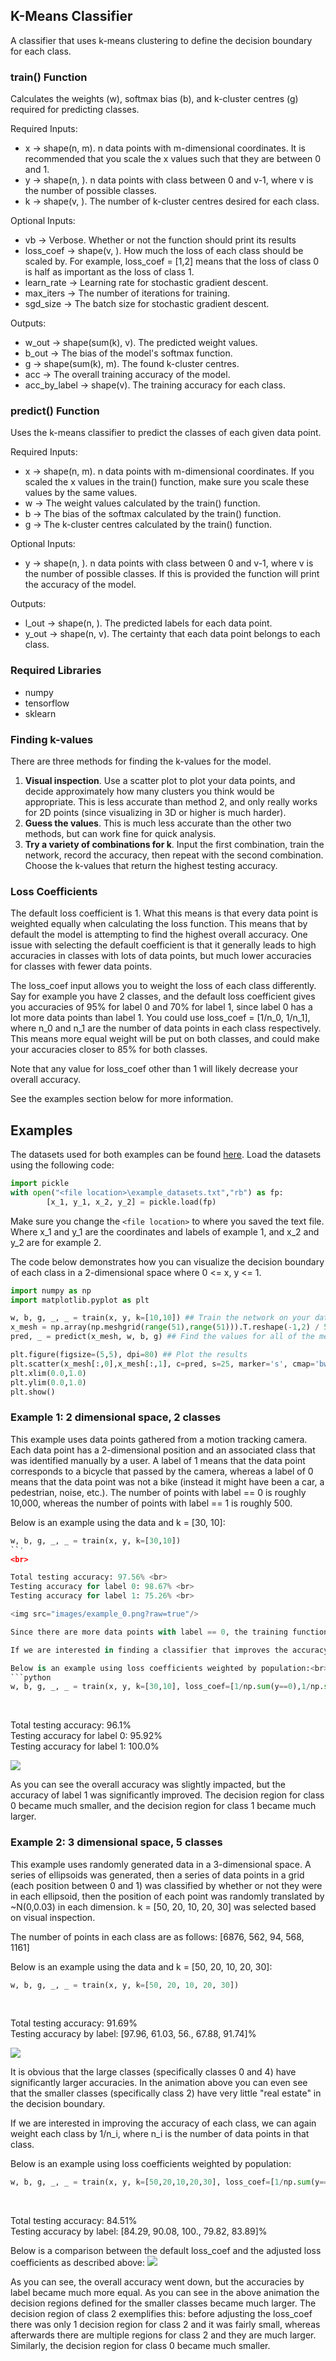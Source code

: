 ## K-Means Classifier
A classifier that uses k-means clustering to define the decision boundary for each class.

### train() Function
Calculates the weights (w), softmax bias (b), and k-cluster centres (g) required for predicting classes.

Required Inputs: <br>
* x -> shape(n, m). n data points with m-dimensional coordinates. It is recommended that you scale the x values such that they are between 0 and 1. 
* y -> shape(n, ). n data points with class between 0 and v-1, where v is the number of possible classes.
* k -> shape(v, ). The number of k-cluster centres desired for each class.

Optional Inputs:<br>
* vb -> Verbose. Whether or not the function should print its results<br>
* loss_coef ->  shape(v, ). How much the loss of each class should be scaled by. For example, loss_coef = [1,2] means that the loss of class 0 is half as important as the loss of class 1.<br>
* learn_rate -> Learning rate for stochastic gradient descent.<br>
* max_iters -> The number of iterations for training.<br>
* sgd_size -> The batch size for stochastic gradient descent.<br>

Outputs:<br>
* w_out -> shape(sum(k), v). The predicted weight values.<br>
* b_out -> The bias of the model's softmax function.<br>
* g -> shape(sum(k), m). The found k-cluster centres.<br>
* acc -> The overall training accuracy of the model.<br>
* acc_by_label -> shape(v). The training accuracy for each class.<br>

### predict() Function
Uses the k-means classifier to predict the classes of each given data point. 

Required Inputs: <br>
* x -> shape(n, m). n data points with m-dimensional coordinates. If you scaled the x values in the train() function, make sure you scale these values by the same values.<br>
* w -> The weight values calculated by the train() function.<br>
* b -> The bias of the softmax calculated by the train() function.<br>
* g -> The k-cluster centres calculated by the train() function.<br>
        
Optional Inputs:<br>
* y -> shape(n, ). n data points with class between 0 and v-1, where v is the number of possible classes. If this is provided the function will print the accuracy of the model.<br>

Outputs:<br>
* l_out -> shape(n, ). The predicted labels for each data point.<br>
* y_out -> shape(n, v). The certainty that each data point belongs to each class.<br>

### Required Libraries
* numpy
* tensorflow
* sklearn

### Finding k-values
There are three methods for finding the k-values for the model. <br>
1) **Visual inspection**. Use a scatter plot to plot your data points, and decide approximately how many clusters you think would be appropriate. This is less accurate than method 2, and only really works for 2D points (since visualizing in 3D or higher is much harder).<br>
2) **Guess the values**. This is much less accurate than the other two methods, but can work fine for quick analysis.<br>
3) **Try a variety of combinations for k**. Input the first combination, train the network, record the accuracy, then repeat with the second combination. Choose the k-values that return the highest testing accuracy. 

### Loss Coefficients
The default loss coefficient is 1. What this means is that every data point is weighted equally when calculating the loss function. This means that by default the model is attempting to find the highest overall accuracy. One issue with selecting the default coefficient is that it generally leads to high accuracies in classes with lots of data points, but much lower accuracies for classes with fewer data points. 

The loss_coef input allows you to weight the loss of each class differently. Say for example you have 2 classes, and the default loss coefficient gives you accuracies of 95% for label 0 and 70% for label 1, since label 0 has a lot more data points than label 1. You could use loss_coef = [1/n_0, 1/n_1], where n_0 and n_1 are the number of data points in each class respectively. This means more equal weight will be put on both classes, and could make your accuracies closer to 85% for both classes. 

Note that any value for loss_coef other than 1 will likely decrease your overall accuracy. 

See the examples section below for more information.
   
## Examples
The datasets used for both examples can be found [here](example_datasets.txt). Load the datasets using the following code:<br>
```python
import pickle
with open("<file location>\example_datasets.txt","rb") as fp:
        [x_1, y_1, x_2, y_2] = pickle.load(fp)
```
        
Make sure you change the ```<file location>``` to where you saved the text file. <br>
Where x_1 and y_1 are the coordinates and labels of example 1, and x_2 and y_2 are for example 2. 
        
The code below demonstrates how you can visualize the decision boundary of each class in a 2-dimensional space where 0 <= x, y <= 1.
```python
import numpy as np
import matplotlib.pyplot as plt

w, b, g, _, _ = train(x, y, k=[10,10]) ## Train the network on your data
x_mesh = np.array(np.meshgrid(range(51),range(51))).T.reshape(-1,2) / 50.0  ## Create a (2601, 2) array that defines a set of coordinates in a 51 x 51 grid
pred, _ = predict(x_mesh, w, b, g) ## Find the values for all of the mesh coordinates

plt.figure(figsize=(5,5), dpi=80) ## Plot the results
plt.scatter(x_mesh[:,0],x_mesh[:,1], c=pred, s=25, marker='s', cmap='bwr')
plt.xlim(0.0,1.0)
plt.ylim(0.0,1.0)
plt.show()
```

### Example 1: 2 dimensional space, 2 classes
This example uses data points gathered from a motion tracking camera. Each data point has a 2-dimensional position and an associated class that was identified manually by a user. A label of 1 means that the data point corresponds to a bicycle that passed by the camera, whereas a label of 0 means that the data point was not a bike (instead it might have been a car, a pedestrian, noise, etc.). The number of points with label == 0 is roughly 10,000, whereas the number of points with label == 1 is roughly 500.

Below is an example using the data and k = [30, 10]:<br>
```python
w, b, g, _, _ = train(x, y, k=[30,10])
``'
<br>

Total testing accuracy: 97.56% <br>
Testing accuracy for label 0: 98.67% <br>
Testing accuracy for label 1: 75.26% <br>

<img src="images/example_0.png?raw=true"/>

Since there are more data points with label == 0, the training function skewed the results towards label 0 (notice that the testing accuracy for label 0 is nearly 100%, whereas the accuracy for label 1 is only 75%). 

If we are interested in finding a classifier that improves the accuracy of label 1, we could add a loss coefficient to weight each class equally by setting the optional parameter loss_coef to [1/n_0, 1/n_1], where n_0 and n_1 are the number of points with labels 0 and 1 respectively. 

Below is an example using loss coefficients weighted by population:<br>
```python
w, b, g, _, _ = train(x, y, k=[30,10], loss_coef=[1/np.sum(y==0),1/np.sum(y==1)])
```
<br>

Total testing accuracy: 96.1%<br>
Testing accuracy for label 0: 95.92%<br>
Testing accuracy for label 1: 100.0%<br>

<img src="images/example_1.png?raw=true"/>

As you can see the overall accuracy was slightly impacted, but the accuracy of label 1 was significantly improved. The decision region for class 0 became much smaller, and the decision region for class 1 became much larger.

### Example 2: 3 dimensional space, 5 classes
This example uses randomly generated data in a 3-dimensional space. A series of ellipsoids was generated, then a series of data points in a grid (each position between 0 and 1) was classified by whether or not they were in each ellipsoid, then the position of each point was randomly translated by ~N(0,0.03) in each dimension. k = [50, 20, 10, 20, 30] was selected based on visual inspection. 

The number of points in each class are as follows: [6876, 562, 94, 568, 1161]<br>

Below is an example using the data and k = [50, 20, 10, 20, 30]:<br>
```python
w, b, g, _, _ = train(x, y, k=[50, 20, 10, 20, 30])
```
<br>

Total testing accuracy: 91.69%<br>
Testing accuracy by label: [97.96, 61.03, 56., 67.88, 91.74]%<br>

<img src="images/example_2.gif?raw=true"/>

It is obvious that the large classes (specifically classes 0 and 4) have significantly larger accuracies. In the animation above you can even see that the smaller classes (specifically class 2) have very little "real estate" in the decision boundary. 

If we are interested in improving the accuracy of each class, we can again weight each class by 1/n_i, where n_i is the number of data points in that class. 

Below is an example using loss coefficients weighted by population:<br>
```python
w, b, g, _, _ = train(x, y, k=[50,20,10,20,30], loss_coef=[1/np.sum(y==0),1/np.sum(y==1),1/np.sum(y==2),1/np.sum(y==3),1/np.sum(y==4)])
```
<br>

Total testing accuracy: 84.51%<br>
Testing accuracy by label: [84.29, 90.08, 100., 79.82, 83.89]%<br>

Below is a comparison between the default loss_coef and the adjusted loss coefficients as described above:
<img src="images/example_3.gif?raw=true"/>

As you can see, the overall accuracy went down, but the accuracies by label became much more equal. As you can see in the above animation the decision regions defined for the smaller classes became much larger. The decision region of class 2 exemplifies this: before adjusting the loss_coef there was only 1 decision region for class 2 and it was fairly small, whereas afterwards there are multiple regions for class 2 and they are much larger. Similarly, the decision region for class 0 became much smaller. 
